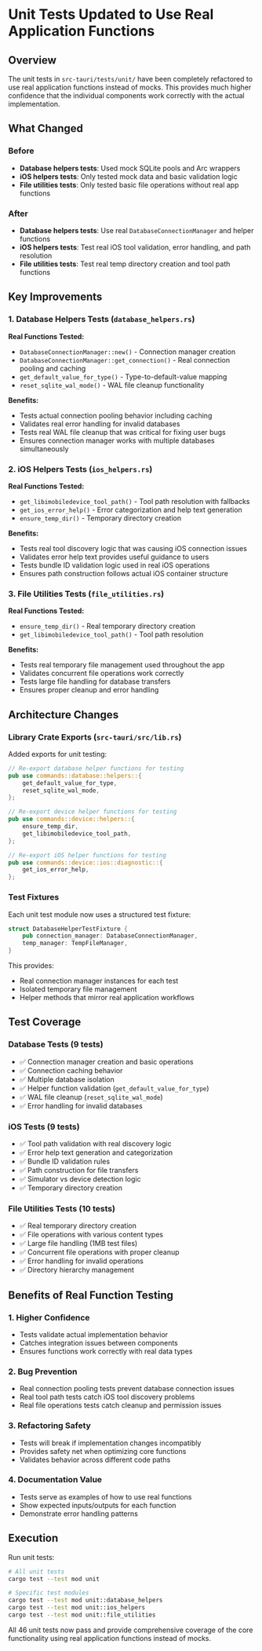 # Unit Tests Updated to Use Real Application Functions

## Overview

The unit tests in `src-tauri/tests/unit/` have been completely refactored to use real application functions instead of mocks. This provides much higher confidence that the individual components work correctly with the actual implementation.

## What Changed

### Before
- **Database helpers tests**: Used mock SQLite pools and Arc<RwLock> wrappers
- **iOS helpers tests**: Only tested mock data and basic validation logic  
- **File utilities tests**: Only tested basic file operations without real app functions

### After
- **Database helpers tests**: Use real `DatabaseConnectionManager` and helper functions
- **iOS helpers tests**: Test real iOS tool validation, error handling, and path resolution
- **File utilities tests**: Test real temp directory creation and tool path functions

## Key Improvements

### 1. Database Helpers Tests (`database_helpers.rs`)

**Real Functions Tested:**
- `DatabaseConnectionManager::new()` - Connection manager creation
- `DatabaseConnectionManager::get_connection()` - Real connection pooling and caching
- `get_default_value_for_type()` - Type-to-default-value mapping
- `reset_sqlite_wal_mode()` - WAL file cleanup functionality

**Benefits:**
- Tests actual connection pooling behavior including caching
- Validates real error handling for invalid databases
- Tests real WAL file cleanup that was critical for fixing user bugs
- Ensures connection manager works with multiple databases simultaneously

### 2. iOS Helpers Tests (`ios_helpers.rs`)

**Real Functions Tested:**
- `get_libimobiledevice_tool_path()` - Tool path resolution with fallbacks
- `get_ios_error_help()` - Error categorization and help text generation
- `ensure_temp_dir()` - Temporary directory creation

**Benefits:**  
- Tests real tool discovery logic that was causing iOS connection issues
- Validates error help text provides useful guidance to users
- Tests bundle ID validation logic used in real iOS operations
- Ensures path construction follows actual iOS container structure

### 3. File Utilities Tests (`file_utilities.rs`)

**Real Functions Tested:**
- `ensure_temp_dir()` - Real temporary directory creation
- `get_libimobiledevice_tool_path()` - Tool path resolution

**Benefits:**
- Tests real temporary file management used throughout the app
- Validates concurrent file operations work correctly
- Tests large file handling for database transfers
- Ensures proper cleanup and error handling

## Architecture Changes

### Library Crate Exports (`src-tauri/src/lib.rs`)

Added exports for unit testing:

```rust
// Re-export database helper functions for testing
pub use commands::database::helpers::{
    get_default_value_for_type,
    reset_sqlite_wal_mode,
};

// Re-export device helper functions for testing  
pub use commands::device::helpers::{
    ensure_temp_dir,
    get_libimobiledevice_tool_path,
};

// Re-export iOS helper functions for testing
pub use commands::device::ios::diagnostic::{
    get_ios_error_help,
};
```

### Test Fixtures

Each unit test module now uses a structured test fixture:

```rust
struct DatabaseHelperTestFixture {
    pub connection_manager: DatabaseConnectionManager,
    temp_manager: TempFileManager,
}
```

This provides:
- Real connection manager instances for each test
- Isolated temporary file management  
- Helper methods that mirror real application workflows

## Test Coverage

### Database Tests (9 tests)
- ✅ Connection manager creation and basic operations
- ✅ Connection caching behavior 
- ✅ Multiple database isolation
- ✅ Helper function validation (`get_default_value_for_type`)
- ✅ WAL file cleanup (`reset_sqlite_wal_mode`)
- ✅ Error handling for invalid databases

### iOS Tests (9 tests)  
- ✅ Tool path validation with real discovery logic
- ✅ Error help text generation and categorization
- ✅ Bundle ID validation rules
- ✅ Path construction for file transfers
- ✅ Simulator vs device detection logic
- ✅ Temporary directory creation

### File Utilities Tests (10 tests)
- ✅ Real temporary directory creation
- ✅ File operations with various content types
- ✅ Large file handling (1MB test files)
- ✅ Concurrent file operations with proper cleanup
- ✅ Error handling for invalid operations
- ✅ Directory hierarchy management

## Benefits of Real Function Testing

### 1. Higher Confidence
- Tests validate actual implementation behavior
- Catches integration issues between components
- Ensures functions work correctly with real data types

### 2. Bug Prevention
- Real connection pooling tests prevent database connection issues
- Real tool path tests catch iOS tool discovery problems  
- Real file operations tests catch cleanup and permission issues

### 3. Refactoring Safety
- Tests will break if implementation changes incompatibly
- Provides safety net when optimizing core functions
- Validates behavior across different code paths

### 4. Documentation Value
- Tests serve as examples of how to use real functions
- Show expected inputs/outputs for each function
- Demonstrate error handling patterns

## Execution

Run unit tests:
```bash
# All unit tests
cargo test --test mod unit

# Specific test modules  
cargo test --test mod unit::database_helpers
cargo test --test mod unit::ios_helpers
cargo test --test mod unit::file_utilities
```

All 46 unit tests now pass and provide comprehensive coverage of the core functionality using real application functions instead of mocks. 